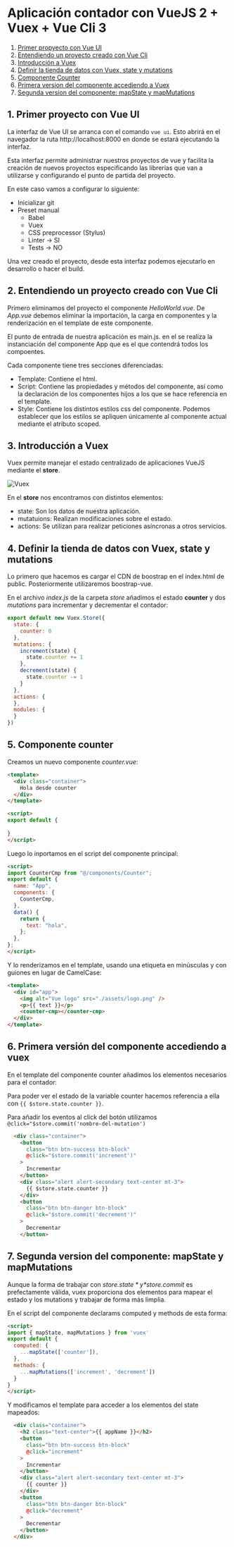 # Aplicación contador con VueJS 2 + Vuex + Vue Cli 3

1. [Primer propyecto con Vue UI](#vueUI)
2. [Entendiendo un proyecto creado con Vue Cli](#vueCli)
3. [Introducción a Vuex](#vuex)
4. [Definir la tienda de datos con Vuex, state y mutations](#store)
5. [Componente Counter](#counter)
6. [Primera version del componente accediendo a Vuex](#vuex1)
7. [Segunda version del componente: mapState y mapMutations](#vuex2)

<hl>

<a name="vueUI"></a>

## 1. Primer proyecto con Vue UI

La interfaz de Vue UI se arranca con el comando ```vue ui```. Esto abrirá en el navegador la ruta http://localhost:8000 en donde se estará ejecutando la interfaz.

Esta interfaz permite administrar nuestros proyectos de vue y facilita la creación de nuevos proyectos especificando las librerías que van a utilizarse y configurando el punto de partida del proyecto.

En este caso vamos a configurar lo siguiente:
- Inicializar git
- Preset manual
  - Babel
  - Vuex
  - CSS preprocessor (Stylus)
  - Linter -> SI
  - Tests -> NO

Una vez creado el proyecto, desde esta interfaz podemos ejecutarlo en desarrollo o hacer el build.

<hl>

<a name="vueCli"></a>

## 2. Entendiendo un proyecto creado con Vue Cli

Primero eliminamos del proyecto el componente *HelloWorld.vue*. De *App.vue* debemos eliminar la importación, la carga en componentes y la renderización en el template de este componente.

El punto de entrada de nuestra aplicación es main.js. en el se realiza la instanciación del componente App que es el que contendrá todos los compoentes.

Cada componente tiene tres secciones diferenciadas:
- Template: Contiene el html.
- Script: Contiene las propiedades y métodos del componente, así como la declaración de los componentes hijos a los que se hace referencia en el template.
- Style: Contiene los distintos estilos css del componente. Podemos establecer que los estilos se apliquen únicamente al componente actual mediante el atributo scoped.

<hl>

<a name="vuex"></a>

## 3. Introducción a Vuex

Vuex permite manejar el estado centralizado de aplicaciones VueJS mediante el **store**.

![Vuex](./readme-images/vuex.png)

En el **store** nos encontramos con distintos elementos:
- state: Son los datos de nuestra aplicación.
- mutatuions: Realizan modificaciones sobre el estado.
- actions: Se utilizan para realizar peticiones asíncronas a otros servicios.

<hl>

<a name="store"></a>

## 4. Definir la tienda de datos con Vuex, state y mutations

Lo primero que hacemos es cargar el CDN de boostrap en el index.html de public. Posteriormente utilizaremos boostrap-vue.

En el archivo *index.js* de la carpeta *store* añadimos el estado **counter** y dos *mutations* para incrementar y decrementar el contador:

~~~js
export default new Vuex.Store({
  state: {
    counter: 0
  },
  mutations: {
    increment(state) {
      state.counter += 1
    },
    decrement(state) {
      state.counter -= 1
    }
  },
  actions: {
  },
  modules: {
  }
})
~~~

<hl>

<a name="counter"></a>

## 5. Componente counter

Creamos un nuevo componente *counter.vue*:

~~~html
<template>
  <div class="container">
    Hola desde counter
  </div>
</template>

<script>
export default {
  
}
</script>
~~~

Luego lo inportamos en el script del componente principal:

~~~html
<script>
import CounterCmp from "@/components/Counter";
export default {
  name: "App",
  components: {
    CounterCmp,
  },
  data() {
    return {
      text: "hola",
    };
  },
};
</script>
~~~

Y lo renderizamos en el template, usando una etiqueta en minúsculas y con guiones en lugar de CamelCase: 

~~~html
<template>
  <div id="app">
    <img alt="Vue logo" src="./assets/logo.png" />
    <p>{{ text }}</p>
    <counter-cmp></counter-cmp>
  </div>
</template>
~~~

<hl>

<a name="vuex1"></a>

## 6. Primera versión del componente accediendo a vuex

En el template del componente counter añadimos los elementos necesarios para el contador:

Para poder ver el estado de la variable counter hacemos referencia a ella con ```{{ $store.state.counter }}```.

Para añadir los eventos al click del botón utilizamos ```@click="$store.commit('nombre-del-mutation')```

~~~html
  <div class="container">
    <button
      class="btn btn-success btn-block"
      @click="$store.commit('increment')"
    >
      Incrementar
    </button>
    <div class="alert alert-secondary text-center mt-3">
      {{ $store.state.counter }}
    </div>
    <button
      class="btn btn-danger btn-block"
      @click="$store.commit('decrement')"
    >
      Decrementar
    </button>
~~~

<hl>

<a name="vue2"></a>

## 7. Segunda version del componente: mapState y mapMutations

Aunque la forma de trabajar con *$store.state* y *$store.commit* es prefectamente válida, vuex proporciona dos elementos para mapear el estado y los mutations y trabajar de forma más limplia.

En el script del componente declarams computed y methods de esta forma:

~~~html
<script>
import { mapState, mapMutations } from 'vuex'
export default {
  computed: {
    ...mapState(['counter']),
  },
  methods: {
    ...mapMutations(['increment', 'decrement'])
  }  
}
</script>
~~~

Y modificamos el template para acceder a los elementos del state mapeados:

~~~html
  <div class="container">
    <h2 class="text-center">{{ appName }}</h2>
    <button
      class="btn btn-success btn-block"
      @click="increment"
    >
      Incrementar
    </button>
    <div class="alert alert-secondary text-center mt-3">
      {{ counter }}
    </div>
    <button
      class="btn btn-danger btn-block"
      @click="decrement"
    >
      Decrementar
    </button>
  </div>
~~~